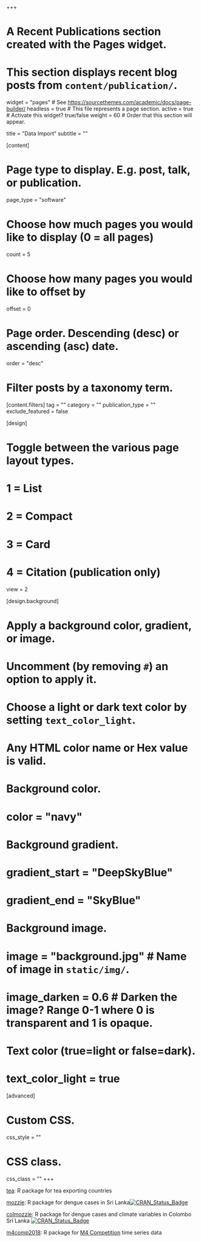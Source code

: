 +++
# A Recent Publications section created with the Pages widget.
# This section displays recent blog posts from `content/publication/`.

widget = "pages"  # See https://sourcethemes.com/academic/docs/page-builder/
headless = true  # This file represents a page section.
active = true  # Activate this widget? true/false
weight = 60  # Order that this section will appear.

title = "Data Import"
subtitle = ""

[content]
  # Page type to display. E.g. post, talk, or publication.
  page_type = "software"
  
  # Choose how much pages you would like to display (0 = all pages)
  count = 5
  
  # Choose how many pages you would like to offset by
  offset = 0

  # Page order. Descending (desc) or ascending (asc) date.
  order = "desc"

  # Filter posts by a taxonomy term.
  [content.filters]
    tag = ""
    category = ""
    publication_type = ""
    exclude_featured = false
  
[design]
  # Toggle between the various page layout types.
  #   1 = List
  #   2 = Compact
  #   3 = Card
  #   4 = Citation (publication only)
  view = 2
  
[design.background]
  # Apply a background color, gradient, or image.
  #   Uncomment (by removing `#`) an option to apply it.
  #   Choose a light or dark text color by setting `text_color_light`.
  #   Any HTML color name or Hex value is valid.
    
  # Background color.
  # color = "navy"
  
  # Background gradient.
  # gradient_start = "DeepSkyBlue"
  # gradient_end = "SkyBlue"
  
  # Background image.
  # image = "background.jpg"  # Name of image in `static/img/`.
  # image_darken = 0.6  # Darken the image? Range 0-1 where 0 is transparent and 1 is opaque.

  # Text color (true=light or false=dark).
  # text_color_light = true  
  
[advanced]
 # Custom CSS. 
 css_style = ""
 
 # CSS class.
 css_class = ""
+++

<i class="fa fa-cog fa-spin" style="color:Maroon"></i> [tea](https://github.com/thiyangt/tea): R package for tea exporting countries

<i class="fa fa-cog fa-spin" style="color:Maroon"></i> [mozzie](https://github.com/thiyangt/mozzie): R package for dengue cases in Sri Lanka[![CRAN\_Status\_Badge](http://www.r-pkg.org/badges/version/mozzie)](https://cran.r-project.org/package=mozzie) 


<i class="fa fa-cog fa-spin" style="color:Maroon"></i> [colmozzie](https://github.com/thiyangt/colmozzie): R package for dengue cases and climate variables in Colombo Sri Lanka
[![CRAN_Status_Badge](http://www.r-pkg.org/badges/version/colmozzie)](https://cran.r-project.org/package=colmozzie)

<i class="fa fa-cog fa-spin" style="color:Maroon"></i> [m4comp2018](https://github.com/carlanetto/M4comp2018): R package for [M4 Competition](https://www.m4.unic.ac.cy/) time series data 

